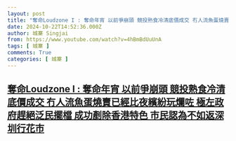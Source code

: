 ```yaml
---
layout: post
title: "奪命Loudzone I : 奪命年宵 以前爭崩頭 競投熟食冷清底價成交 冇人流魚蛋燒賣已經比夜繽紛玩爛咗 極左政府趕絕泛民擺檔 成功剷除香港特色 市民認為不如返深圳行花市"
date: 2024-10-22T14:52:36.000Z
author: 城寨 Singjai
from: https://www.youtube.com/watch?v=4hBmBdUuUnA
tags: [ 城寨 ]
comments: True
categories: [ 城寨 ]
---
```

<!--1729608756000-->
[奪命Loudzone I : 奪命年宵 以前爭崩頭 競投熟食冷清底價成交 冇人流魚蛋燒賣已經比夜繽紛玩爛咗 極左政府趕絕泛民擺檔 成功剷除香港特色 市民認為不如返深圳行花市](https://www.youtube.com/watch?v=4hBmBdUuUnA)
------

<div>

</div>
